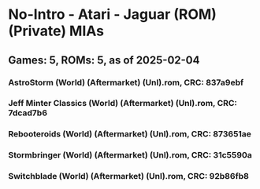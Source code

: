 # No-Intro - Atari - Jaguar (ROM) (Private) MIAs
## Games: 5, ROMs: 5, as of 2025-02-04
### AstroStorm (World) (Aftermarket) (Unl).rom, CRC: 837a9ebf
### Jeff Minter Classics (World) (Aftermarket) (Unl).rom, CRC: 7dcad7b6
### Rebooteroids (World) (Aftermarket) (Unl).rom, CRC: 873651ae
### Stormbringer (World) (Aftermarket) (Unl).rom, CRC: 31c5590a
### Switchblade (World) (Aftermarket) (Unl).rom, CRC: 92b86fb8
